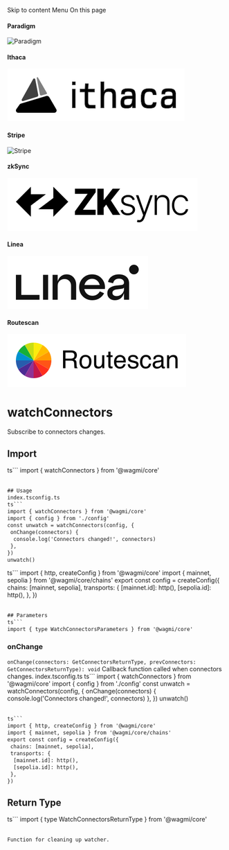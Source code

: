 Skip to content 
Menu
On this page
#### Paradigm
![Paradigm](https://raw.githubusercontent.com/wevm/.github/main/content/sponsors/paradigm-light.svg)
#### Ithaca
![Ithaca](https://raw.githubusercontent.com/wevm/.github/main/content/sponsors/ithaca-light.svg)
#### Stripe
![Stripe](https://raw.githubusercontent.com/wevm/.github/main/content/sponsors/stripe-light.svg)
#### zkSync
![zkSync](https://raw.githubusercontent.com/wevm/.github/main/content/sponsors/zksync-light.svg)
#### Linea
![Linea](https://raw.githubusercontent.com/wevm/.github/main/content/sponsors/linea-light.svg)
#### Routescan
![Routescan](https://raw.githubusercontent.com/wevm/.github/main/content/sponsors/routescan-light.svg)
# watchConnectors ​
Subscribe to connectors changes.
## Import ​
ts```
import { watchConnectors } from '@wagmi/core'
```

## Usage ​
index.tsconfig.ts
ts```
import { watchConnectors } from '@wagmi/core'
import { config } from './config'
const unwatch = watchConnectors(config, {
 onChange(connectors) {
  console.log('Connectors changed!', connectors)
 },
})
unwatch()
```

ts```
import { http, createConfig } from '@wagmi/core'
import { mainnet, sepolia } from '@wagmi/core/chains'
export const config = createConfig({
 chains: [mainnet, sepolia],
 transports: {
  [mainnet.id]: http(),
  [sepolia.id]: http(),
 },
})
```

## Parameters ​
ts```
import { type WatchConnectorsParameters } from '@wagmi/core'
```

### onChange ​
`onChange(connectors: GetConnectorsReturnType, prevConnectors: GetConnectorsReturnType): void`
Callback function called when connectors changes.
index.tsconfig.ts
ts```
import { watchConnectors } from '@wagmi/core'
import { config } from './config'
const unwatch = watchConnectors(config, {
 onChange(connectors) { 
  console.log('Connectors changed!', connectors)
 },
})
unwatch()
```

ts```
import { http, createConfig } from '@wagmi/core'
import { mainnet, sepolia } from '@wagmi/core/chains'
export const config = createConfig({
 chains: [mainnet, sepolia],
 transports: {
  [mainnet.id]: http(),
  [sepolia.id]: http(),
 },
})
```

## Return Type ​
ts```
import { type WatchConnectorsReturnType } from '@wagmi/core'
```

Function for cleaning up watcher.
